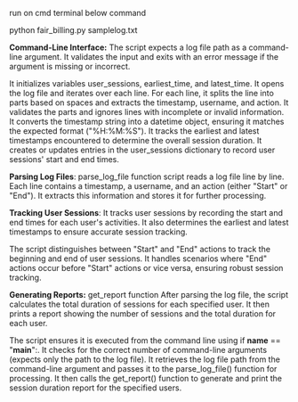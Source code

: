 run on cmd terminal below command

python fair_billing.py samplelog.txt

**Command-Line Interface:** The script expects a log file path as a command-line argument. 
It validates the input and exits with an error message if the argument is missing or incorrect.

It initializes variables user_sessions, earliest_time, and latest_time.
It opens the log file and iterates over each line.
For each line, it splits the line into parts based on spaces and extracts the timestamp, username, and action.
It validates the parts and ignores lines with incomplete or invalid information.
It converts the timestamp string into a datetime object, ensuring it matches the expected format ("%H:%M:%S").
It tracks the earliest and latest timestamps encountered to determine the overall session duration.
It creates or updates entries in the user_sessions dictionary to record user sessions' start and end times.

**Parsing Log Files**: parse_log_file function  script reads a log file line by line. 
Each line contains a timestamp, a username, and an action (either "Start" or "End"). It extracts this information and stores it for further processing.

**Tracking User Sessions**: It tracks user sessions by recording the start and end times for each user's activities. 
It also determines the earliest and latest timestamps to ensure accurate session tracking.

The script distinguishes between "Start" and "End" actions to track the beginning and end of user sessions.
It handles scenarios where "End" actions occur before "Start" actions or vice versa, ensuring robust session tracking.

**Generating Reports:** get_report function After parsing the log file, the script calculates the total duration of sessions for each specified user. 
It then prints a report showing the number of sessions and the total duration for each user.


The script ensures it is executed from the command line using if __name__ == "__main__":.
It checks for the correct number of command-line arguments (expects only the path to the log file).
It retrieves the log file path from the command-line argument and passes it to the parse_log_file() function for processing.
It then calls the get_report() function to generate and print the session duration report for the specified users.
